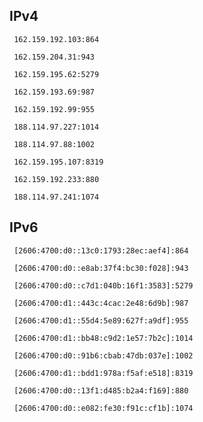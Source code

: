 ## IPv4
```
 162.159.192.103:864
```
```
 162.159.204.31:943
```
```
 162.159.195.62:5279
```
```
 162.159.193.69:987
```
```
 162.159.192.99:955
```
```
 188.114.97.227:1014
```
```
 188.114.97.88:1002
```
```
 162.159.195.107:8319
```
```
 162.159.192.233:880
```
```
 188.114.97.241:1074
```

## IPv6
```
 [2606:4700:d0::13c0:1793:28ec:aef4]:864
```
```
 [2606:4700:d0::e8ab:37f4:bc30:f028]:943
```
```
 [2606:4700:d0::c7d1:040b:16f1:3583]:5279
```
```
 [2606:4700:d1::443c:4cac:2e48:6d9b]:987
```
```
 [2606:4700:d1::55d4:5e89:627f:a9df]:955
```
```
 [2606:4700:d1::bb48:c9d2:1e57:7b2c]:1014
```
```
 [2606:4700:d0::91b6:cbab:47db:037e]:1002
```
```
 [2606:4700:d1::bdd1:978a:f5af:e518]:8319
```
```
 [2606:4700:d0::13f1:d485:b2a4:f169]:880
```
```
 [2606:4700:d0::e082:fe30:f91c:cf1b]:1074
```
